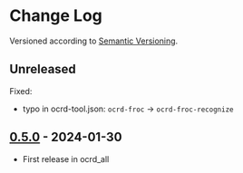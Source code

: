 Change Log
==========

Versioned according to [Semantic Versioning](http://semver.org/).

## Unreleased

Fixed:

  - typo in ocrd-tool.json: `ocrd-froc` -> `ocrd-froc-recognize`

## [0.5.0] - 2024-01-30

- First release in ocrd_all

<!-- link-labels -->
[0.5.0]: ../../compare/HEAD...v0.5.0
